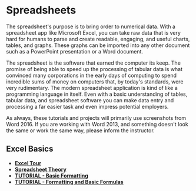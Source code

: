 # Spreadsheets

The spreadsheet's purpose is to bring order to numerical data. With a spreadsheet app like Microsoft Excel, you can take raw data that is very hard for humans to parse and create readable, engaging, and useful charts, tables, and graphs. These graphs can be imported into any other document such as a PowerPoint presentation or a Word document.

The spreadsheet is the software that earned the computer its keep. The promise of being able to speed up the processing of tabular data is what convinced many corporations in the early days of computing to spend incredible sums of money on computers that, by today's standards, were very rudimentary. The modern spreadsheet application is kind of like a programming language in itself. Even with a basic understanding of tables, tabular data, and spreadsheet software you can make data entry and processing a far easier task and even impress potential employers.

<div class="alert alert-info">As always, these tutorials and projects will primarily use screenshots from Word 2016. If you are working with Word 2013, and something doesn't look the same or work the same way, please inform the instructor.</div>

## Excel Basics

* [**Excel Tour**](excel_tour.md)
* [**Spreadsheet Theory**](spreadsheet_theory.md)
* [**TUTORIAL - Basic Formatting**](tutorial1-1.md)
* [**TUTORIAL - Formatting and Basic Formulas**](tutorial1-2.md)
